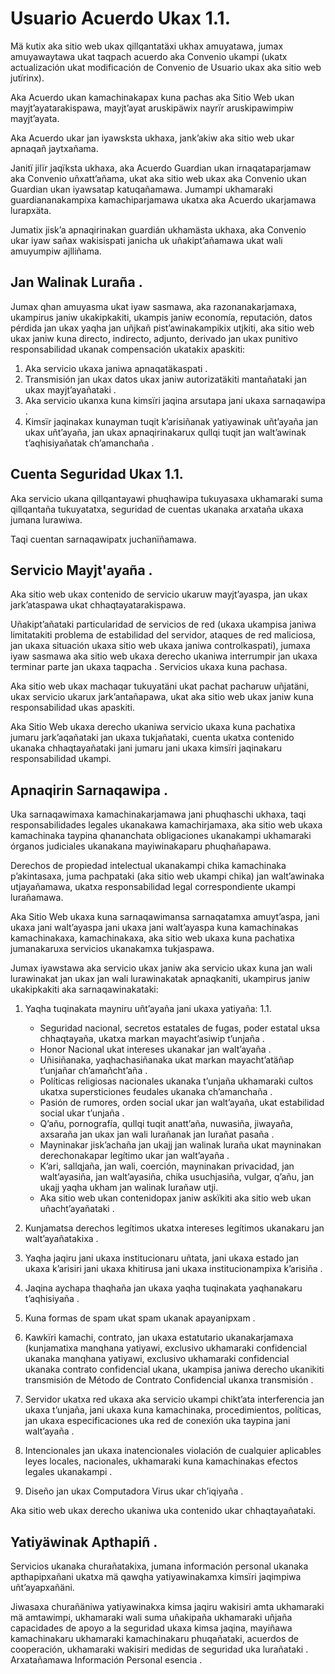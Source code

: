 # Usuario Acuerdo Ukax 1.1.

Mä kutix aka sitio web ukax qillqantatäxi ukhax amuyatawa, jumax amuyawaytawa ukat taqpach acuerdo aka Convenio ukampi (ukatx actualización ukat modificación de Convenio de Usuario ukax aka sitio web jutïrinx).

Aka Acuerdo ukan kamachinakapax kuna pachas aka Sitio Web ukan mayjt’ayatarakispawa, mayjt’ayat aruskipäwix nayrïr aruskipawimpiw mayjt’ayata.

Aka Acuerdo ukar jan iyawsksta ukhaxa, jank’akiw aka sitio web ukar apnaqañ jaytxañama.

Janitï jilïr jaqïksta ukhaxa, aka Acuerdo Guardian ukan irnaqataparjamaw aka Convenio uñxatt’añama, ukat aka sitio web ukax aka Convenio ukan Guardian ukan iyawsatap katuqañamawa. Jumampi ukhamaraki guardiananakampixa kamachiparjamawa ukatxa aka Acuerdo ukarjamawa lurapxäta.

Jumatix jisk’a apnaqirinakan guardián ukhamästa ukhaxa, aka Convenio ukar iyaw sañax wakisispati janicha uk uñakipt’añamawa ukat wali amuyumpiw ajlliñama.

## Jan Walinak Luraña .

Jumax qhan amuyasma ukat iyaw sasmawa, aka razonanakarjamaxa, ukampirus janiw ukakipkakiti, ukampis janiw economía, reputación, datos pérdida jan ukax yaqha jan uñjkañ pist’awinakampikix utjkiti, aka sitio web ukax janiw kuna directo, indirecto, adjunto, derivado jan ukax punitivo responsabilidad ukanak compensación ukatakix apaskiti:

1. Aka servicio ukaxa janiwa apnaqatäkaspati .
1. Transmisión jan ukax datos ukax janiw autorizatäkiti mantañataki jan ukax mayjt’ayañataki .
1. Aka servicio ukanxa kuna kimsïri jaqina arsutapa jani ukaxa sarnaqawipa .
1. Kimsïr jaqinakax kunayman tuqit k’arisiñanak yatiyawinak uñt’ayaña jan ukax uñt’ayaña, jan ukax apnaqirinakarux qullqi tuqit jan walt’awinak t’aqhisiyañatak ch’amanchaña .

## Cuenta Seguridad Ukax 1.1.

Aka servicio ukana qillqantayawi phuqhawipa tukuyasaxa ukhamaraki suma qillqantaña tukuyatatxa, seguridad de cuentas ukanaka arxataña ukaxa jumana lurawiwa.

Taqi cuentan sarnaqawipatx juchanïñamawa.

## Servicio Mayjt'ayaña .

Aka sitio web ukax contenido de servicio ukaruw mayjt’ayaspa, jan ukax jark’ataspawa ukat chhaqtayatarakispawa.

Uñakipt’añataki particularidad de servicios de red (ukaxa ukampisa janiwa limitatakiti problema de estabilidad del servidor, ataques de red maliciosa, jan ukaxa situación ukaxa sitio web ukaxa janiwa controlkaspati), jumaxa iyaw sasmawa aka sitio web ukaxa derecho ukaniwa interrumpir jan ukaxa terminar parte jan ukaxa taqpacha . Servicios ukaxa kuna pachasa.

Aka sitio web ukax machaqar tukuyatäni ukat pachat pacharuw uñjatäni, ukax servicio ukarux jark’antañapawa, ukat aka sitio web ukax janiw kuna responsabilidad ukas apaskiti.

Aka Sitio Web ukaxa derecho ukaniwa servicio ukaxa kuna pachatixa jumaru jark’aqañataki jan ukaxa tukjañataki, cuenta ukatxa contenido ukanaka chhaqtayañataki jani jumaru jani ukaxa kimsïri jaqinakaru responsabilidad ukampi.

## Apnaqirin Sarnaqawipa .

Uka sarnaqawimaxa kamachinakarjamawa jani phuqhaschi ukhaxa, taqi responsabilidades legales ukanakawa kamachirjamaxa, aka sitio web ukaxa kamachinaka taypina qhananchata obligaciones ukanakampi ukhamaraki órganos judiciales ukanakana mayiwinakaparu phuqhañapawa.

Derechos de propiedad intelectual ukanakampi chika kamachinaka p’akintasaxa, juma pachpataki (aka sitio web ukampi chika) jan walt’awinaka utjayañamawa, ukatxa responsabilidad legal correspondiente ukampi lurañamawa.

Aka Sitio Web ukaxa kuna sarnaqawimansa sarnaqatamxa amuyt’aspa, jani ukaxa jani walt’ayaspa jani ukaxa jani walt’ayaspa kuna kamachinakas kamachinakaxa, kamachinakaxa, aka sitio web ukaxa kuna pachatixa jumanakaruxa servicios ukanakamxa tukjaspawa.

Jumax iyawstawa aka servicio ukax janiw aka servicio ukax kuna jan wali lurawinakat jan ukax jan wali lurawinakatak apnaqkaniti, ukampirus janiw ukakipkakiti aka sarnaqawinakataki:

1. Yaqha tuqinakata mayniru uñt’ayaña jani ukaxa yatiyaña: 1.1.

   * Seguridad nacional, secretos estatales de fugas, poder estatal uksa chhaqtayaña, ukatxa markan mayacht’asiwip t’unjaña .
   * Honor Nacional ukat intereses ukanakar jan waltʼayaña .
   * Uñisiñanaka, yaqhachasiñanaka ukat markan mayachtʼatäñap tʼunjañar chʼamañchtʼaña .
   * Políticas religiosas nacionales ukanaka t’unjaña ukhamaraki cultos ukatxa supersticiones feudales ukanaka ch’amanchaña .
   * Pasión de rumores, orden social ukar jan walt’ayaña, ukat estabilidad social ukar t’unjaña .
   * Qʼañu, pornografía, qullqi tuqit anattʼaña, nuwasiña, jiwayaña, axsaraña jan ukax jan wali lurañanak jan lurañat pasaña .
   * Mayninakar jiskʼachaña jan ukajj jan walinak luraña ukat mayninakan derechonakapar legítimo ukar jan waltʼayaña .
   * Kʼari, sallqjaña, jan wali, coerción, mayninakan privacidad, jan waltʼayasiña, jan waltʼayasiña, chika usuchjasiña, vulgar, qʼañu, jan ukajj yaqha ukham jan walinak lurañaw utji.
   * Aka sitio web ukan contenidopax janiw askïkiti aka sitio web ukan uñacht’ayañataki .

1. Kunjamatsa derechos legítimos ukatxa intereses legítimos ukanakaru jan walt’ayañatakixa .
1. Yaqha jaqiru jani ukaxa institucionaru uñtata, jani ukaxa estado jan ukaxa k’arisiri jani ukaxa khitirusa jani ukaxa institucionampixa k’arisiña .
1. Jaqina aychapa thaqhaña jan ukaxa yaqha tuqinakata yaqhanakaru t’aqhisiyaña .
1. Kuna formas de spam ukat spam ukanak apayanipxam .
1. Kawkïri kamachi, contrato, jan ukaxa estatutario ukanakarjamaxa (kunjamatixa manqhana yatiyawi, exclusivo ukhamaraki confidencial ukanaka manqhana yatiyawi, exclusivo ukhamaraki confidencial ukanaka contrato confidencial ukana, ukampisa janiwa derecho ukanikiti transmisión de Método de Contrato Confidencial ukanxa transmisión .
1. Servidor ukatxa red ukaxa aka servicio ukampi chikt’ata interferencia jan ukaxa t’unjaña, jani ukaxa kuna kamachinaka, procedimientos, políticas, jan ukaxa especificaciones uka red de conexión uka taypina jani walt’ayaña .
1. Intencionales jan ukaxa inatencionales violación de cualquier aplicables leyes locales, nacionales, ukhamaraki kuna kamachinakas efectos legales ukanakampi .
1. Diseño jan ukax Computadora Virus ukar ch’iqiyaña .

Aka sitio web ukax derecho ukaniwa uka contenido ukar chhaqtayañataki.

## Yatiyäwinak Apthapiñ .

Servicios ukanaka churañatakixa, jumana información personal ukanaka apthapipxañani ukatxa mä qawqha yatiyawinakamxa kimsïri jaqimpiwa uñt’ayapxañäni.

Jiwasaxa churañäniwa yatiyawinakxa kimsa jaqiru wakisiri amta ukhamaraki mä amtawimpi, ukhamaraki wali suma uñakipaña ukhamaraki uñjaña capacidades de apoyo a la seguridad ukaxa kimsa jaqina, mayiñawa kamachinakaru ukhamaraki kamachinakaru phuqañataki, acuerdos de cooperación, ukhamaraki wakisiri medidas de seguridad uka lurañataki . Arxatañamawa Información Personal esencia .